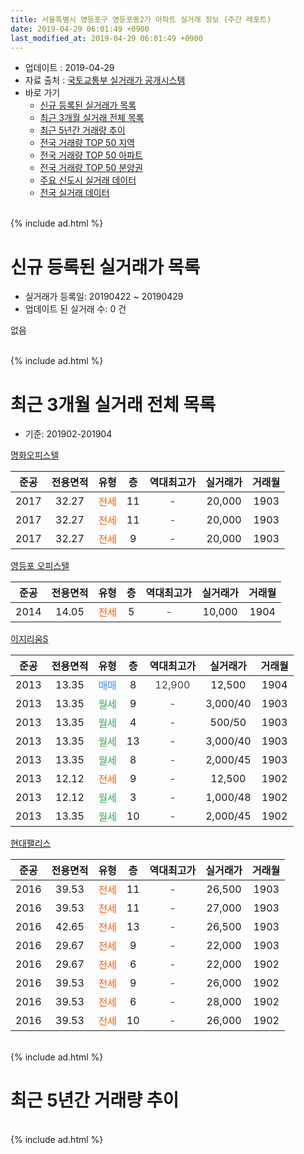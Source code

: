 ```yaml
---
title: 서울특별시 영등포구 영등포동2가 아파트 실거래 정보 (주간 레포트)
date: 2019-04-29 06:01:49 +0900
last_modified_at: 2019-04-29 06:01:49 +0900
---
```


* 업데이트 : 2019-04-29
* 자료 출처 : [국토교통부 실거래가 공개시스템](http://rt.molit.go.kr)
* 바로 가기
    * [신규 등록된 실거래가 목록](#신규-등록된-실거래가-목록)
    * [최근 3개월 실거래 전체 목록](#최근-3개월-실거래-전체-목록)
    * [최근 5년간 거래량 추이](#최근-5년간-거래량-추이)
    * [전국 거래량 TOP 50 지역](https://inasie.github.io/apt-trade-info/최근-3개월-전국에서-가장-거래가-많이-발생한-지역)
    * [전국 거래량 TOP 50 아파트](https://inasie.github.io/apt-trade-info/최근-3개월-전국에서-가장-거래가-많이-발생한-아파트)
    * [전국 거래량 TOP 50 분양권](https://inasie.github.io/apt-trade-info/최근-3개월-전국에서-가장-거래가-많이-발생한-분양권)
    * [주요 신도시 실거래 데이터](https://inasie.github.io/apt-trade-info/주요-신도시)
    * [전국 실거래 데이터](https://inasie.github.io/apt-trade-info/전국)
<br>
{% include ad.html %}
<br>

# 신규 등록된 실거래가 목록
* 실거래가 등록일: 20190422 ~ 20190429
* 업데이트 된 실거래 수: 0 건

없음

<br>
{% include ad.html %}
<br>

# 최근 3개월 실거래 전체 목록
* 기준: 201902-201904


[명화오피스텔](https://search.naver.com/search.naver?query=%EC%84%9C%EC%9A%B8%ED%8A%B9%EB%B3%84%EC%8B%9C+%EC%98%81%EB%93%B1%ED%8F%AC%EA%B5%AC+%EC%98%81%EB%93%B1%ED%8F%AC%EB%8F%992%EA%B0%80+%EB%AA%85%ED%99%94%EC%98%A4%ED%94%BC%EC%8A%A4%ED%85%94)

|준공|전용면적|유형|층|역대최고가|실거래가|거래월|
|:---:|:---:|:---:|:---:|:---:|:---:|:---:|
|2017|32.27|<span style="color:#ff5a00">전세</span>|11|<span style="color:#444444">-</span>|20,000|1903|
|2017|32.27|<span style="color:#ff5a00">전세</span>|11|<span style="color:#444444">-</span>|20,000|1903|
|2017|32.27|<span style="color:#ff5a00">전세</span>|9|<span style="color:#444444">-</span>|20,000|1903|

[영등포 오피스텔](https://search.naver.com/search.naver?query=%EC%84%9C%EC%9A%B8%ED%8A%B9%EB%B3%84%EC%8B%9C+%EC%98%81%EB%93%B1%ED%8F%AC%EA%B5%AC+%EC%98%81%EB%93%B1%ED%8F%AC%EB%8F%992%EA%B0%80+%EC%98%81%EB%93%B1%ED%8F%AC+%EC%98%A4%ED%94%BC%EC%8A%A4%ED%85%94)

|준공|전용면적|유형|층|역대최고가|실거래가|거래월|
|:---:|:---:|:---:|:---:|:---:|:---:|:---:|
|2014|14.05|<span style="color:#ff5a00">전세</span>|5|<span style="color:#444444">-</span>|10,000|1904|

[이지리움S](https://search.naver.com/search.naver?query=%EC%84%9C%EC%9A%B8%ED%8A%B9%EB%B3%84%EC%8B%9C+%EC%98%81%EB%93%B1%ED%8F%AC%EA%B5%AC+%EC%98%81%EB%93%B1%ED%8F%AC%EB%8F%992%EA%B0%80+%EC%9D%B4%EC%A7%80%EB%A6%AC%EC%9B%80S)

|준공|전용면적|유형|층|역대최고가|실거래가|거래월|
|:---:|:---:|:---:|:---:|:---:|:---:|:---:|
|2013|13.35|<span style="color:#4285f3">매매</span>|8|<span style="color:#444444">12,900</span>|12,500|1904|
|2013|13.35|<span style="color:#34a853">월세</span>|9|<span style="color:#444444">-</span>|3,000/40|1903|
|2013|13.35|<span style="color:#34a853">월세</span>|4|<span style="color:#444444">-</span>|500/50|1903|
|2013|13.35|<span style="color:#34a853">월세</span>|13|<span style="color:#444444">-</span>|3,000/40|1903|
|2013|13.35|<span style="color:#34a853">월세</span>|8|<span style="color:#444444">-</span>|2,000/45|1903|
|2013|12.12|<span style="color:#ff5a00">전세</span>|9|<span style="color:#444444">-</span>|12,500|1902|
|2013|12.12|<span style="color:#34a853">월세</span>|3|<span style="color:#444444">-</span>|1,000/48|1902|
|2013|13.35|<span style="color:#34a853">월세</span>|10|<span style="color:#444444">-</span>|2,000/45|1902|

[현대팰리스](https://search.naver.com/search.naver?query=%EC%84%9C%EC%9A%B8%ED%8A%B9%EB%B3%84%EC%8B%9C+%EC%98%81%EB%93%B1%ED%8F%AC%EA%B5%AC+%EC%98%81%EB%93%B1%ED%8F%AC%EB%8F%992%EA%B0%80+%ED%98%84%EB%8C%80%ED%8C%B0%EB%A6%AC%EC%8A%A4)

|준공|전용면적|유형|층|역대최고가|실거래가|거래월|
|:---:|:---:|:---:|:---:|:---:|:---:|:---:|
|2016|39.53|<span style="color:#ff5a00">전세</span>|11|<span style="color:#444444">-</span>|26,500|1903|
|2016|39.53|<span style="color:#ff5a00">전세</span>|11|<span style="color:#444444">-</span>|27,000|1903|
|2016|42.65|<span style="color:#ff5a00">전세</span>|13|<span style="color:#444444">-</span>|26,500|1903|
|2016|29.67|<span style="color:#ff5a00">전세</span>|9|<span style="color:#444444">-</span>|22,000|1903|
|2016|29.67|<span style="color:#ff5a00">전세</span>|6|<span style="color:#444444">-</span>|22,000|1902|
|2016|39.53|<span style="color:#ff5a00">전세</span>|9|<span style="color:#444444">-</span>|26,000|1902|
|2016|39.53|<span style="color:#ff5a00">전세</span>|6|<span style="color:#444444">-</span>|28,000|1902|
|2016|39.53|<span style="color:#ff5a00">전세</span>|10|<span style="color:#444444">-</span>|26,000|1902|


<br>
{% include ad.html %}
<br>

# 최근 5년간 거래량 추이


<div style="width:100%;">
    <canvas id="deal_progress" height="200"></canvas>
</div>

<script>
new Chart(document.getElementById("deal_progress"), {
    type: 'line',
    data: {
        labels: ['201404','201405','201406','201407','201408','201409','201410','201411','201412','201501','201502','201503','201504','201505','201506','201507','201508','201509','201510','201511','201512','201601','201602','201603','201604','201605','201606','201607','201608','201609','201610','201611','201612','201701','201702','201703','201704','201705','201706','201707','201708','201709','201710','201711','201712','201801','201802','201803','201804','201805','201806','201807','201808','201809','201810','201811','201812','201901','201902','201903','201904'],
        datasets: [{
            label: '매매',
            pointRadius: 1,
            data: [2, 1, 3, 0, 0, 4, 0, 9, 6, 2, 0, 0, 0, 0, 0, 0, 0, 0, 0, 0, 0, 2, 0, 0, 0, 0, 2, 0, 0, 0, 0, 0, 0, 0, 0, 0, 0, 1, 0, 1, 0, 0, 0, 1, 0, 0, 0, 0, 0, 1, 0, 1, 0, 0, 1, 0, 0, 0, 0, 0, 1],
            borderColor: "rgba(255, 201, 14, 1)",
            backgroundColor: "rgba(255, 201, 14, 0.5)",
            fill: false,
            lineTension: 0
        },{
            label: '전월세',
            pointRadius: 1,
            data: [4, 7, 2, 5, 12, 2, 1, 2, 11, 12, 6, 0, 6, 2, 3, 3, 3, 2, 3, 0, 1, 3, 2, 3, 1, 1, 1, 4, 1, 0, 5, 5, 1, 1, 5, 3, 4, 5, 4, 4, 8, 3, 10, 5, 5, 7, 3, 7, 3, 4, 7, 6, 4, 6, 6, 3, 2, 8, 7, 11, 1],
            borderColor: "rgba(0, 141, 185, 1)",
            backgroundColor: "rgba(0, 141, 185, 0.5)",
            fill: false,
            lineTension: 0
        }
        ]
    },
    options: {
        responsive: true,
        title: {
            display: false
        },
        tooltips: {
            mode: 'index',
            intersect: false
        },
        hover: {
            mode: 'nearest',
            intersect: true
        },
        scales: {
            xAxes: [{
                display: true,
                scaleLabel: {
                    display: true,
                    labelString: '년/월'
                }
            }],
            yAxes: [{
                display: true,
                ticks: {
                    suggestedMin: 0,
                },
                scaleLabel: {
                    display: true,
                    labelString: '실거래 수'
                }
            }]
        }
    }
});

</script>


<br>
{% include ad.html %}
<br>

